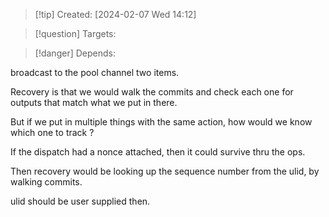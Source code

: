 
>[!tip] Created: [2024-02-07 Wed 14:12]

>[!question] Targets: 

>[!danger] Depends: 

broadcast to the pool channel two items.

Recovery is that we would walk the commits and check each one for outputs that match what we put in there.

But if we put in multiple things with the same action, how would we know which one to track ?

If the dispatch had a nonce attached, then it could survive thru the ops.

Then recovery would be looking up the sequence number from the ulid, by walking commits.

ulid should be user supplied then.